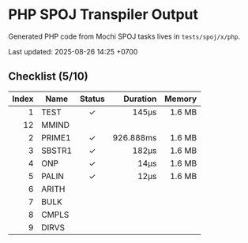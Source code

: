 # PHP SPOJ Transpiler Output

Generated PHP code from Mochi SPOJ tasks lives in `tests/spoj/x/php`.

Last updated: 2025-08-26 14:25 +0700

## Checklist (5/10)
| Index | Name | Status | Duration | Memory |
|------:|------|:-----:|---------:|-------:|
| 1 | TEST | ✓ | 145µs | 1.6 MB |
| 12 | MMIND |   |  |  |
| 2 | PRIME1 | ✓ | 926.888ms | 1.6 MB |
| 3 | SBSTR1 | ✓ | 182µs | 1.6 MB |
| 4 | ONP | ✓ | 14µs | 1.6 MB |
| 5 | PALIN | ✓ | 12µs | 1.6 MB |
| 6 | ARITH |   |  |  |
| 7 | BULK |   |  |  |
| 8 | CMPLS |   |  |  |
| 9 | DIRVS |   |  |  |
